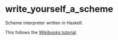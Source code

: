 write_yourself_a_scheme
=======================

Scheme interpreter written in Haskell.

This follows the [Wikibooks tutorial](http://en.wikibooks.org/wiki/Write_Yourself_a_Scheme_in_48_Hours).
